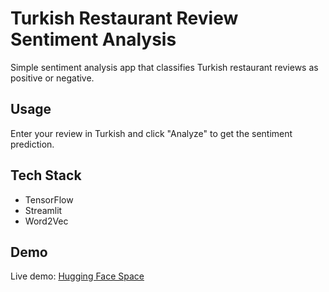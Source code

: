 # Turkish Restaurant Review Sentiment Analysis

Simple sentiment analysis app that classifies Turkish restaurant reviews as positive or negative.

## Usage
Enter your review in Turkish and click "Analyze" to get the sentiment prediction.

## Tech Stack
- TensorFlow
- Streamlit
- Word2Vec

## Demo
Live demo: [Hugging Face Space](https://huggingface.co/spaces/alperugurcan/sentiment_analysis)